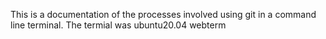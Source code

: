 This is a documentation of the processes involved using git in a command line terminal.
The termial was ubuntu20.04 webterm
